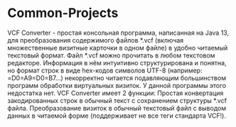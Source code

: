 # Common-Projects

VCF Converter - простая консольная программа, написанная на Java 13, для преобразования содержимого файлов *.vcf (включая множественные визитные карточки в одном файле) в удобно читаемый текстовый формат.
Файл *.vcf можно прочитать в любом текстовом редакторе. Информация в нём интуитивно структурирована и понятна, но формат строк в виде hex-кодов символов UTF-8 (например: =D0=A9=D0=B7...) некорректно читается подавляющим большинством программ обработки виртуальных визиток. У данной программы этого недостатка нет.
VCF Converter имеет 2 функции:
    Простая конвертация закодированных строк в обычный текст с сохранением структуры *.vcf файла.
    Преобразование визиток в обычный текстовый файл с выводом данных в читаемой форме (поддерживает не все теги стандарта VCF!).

